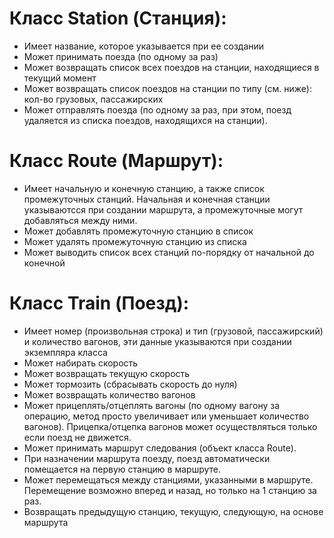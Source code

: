 # Класс Station (Станция):
- Имеет название, которое указывается при ее создании
- Может принимать поезда (по одному за раз)
- Может возвращать список всех поездов на станции, находящиеся в текущий момент
- Может возвращать список поездов на станции по типу (см. ниже): кол-во грузовых, пассажирских
- Может отправлять поезда (по одному за раз, при этом, поезд удаляется из списка поездов, находящихся на станции).

# Класс Route (Маршрут):
- Имеет начальную и конечную станцию, а также список промежуточных станций. Начальная и конечная станции указываютсся при создании маршрута, а промежуточные могут добавляться между ними.
- Может добавлять промежуточную станцию в список
- Может удалять промежуточную станцию из списка
- Может выводить список всех станций по-порядку от начальной до конечной

# Класс Train (Поезд):
- Имеет номер (произвольная строка) и тип (грузовой, пассажирский) и количество вагонов, эти данные указываются при создании экземпляра класса
- Может набирать скорость
- Может возвращать текущую скорость
- Может тормозить (сбрасывать скорость до нуля)
- Может возвращать количество вагонов
- Может прицеплять/отцеплять вагоны (по одному вагону за операцию, метод просто увеличивает или уменьшает количество вагонов). Прицепка/отцепка вагонов может осуществляться только если поезд не движется.
- Может принимать маршрут следования (объект класса Route).
- При назначении маршрута поезду, поезд автоматически помещается на первую станцию в маршруте.
- Может перемещаться между станциями, указанными в маршруте. Перемещение возможно вперед и назад, но только на 1 станцию за раз.
- Возвращать предыдущую станцию, текущую, следующую, на основе маршрута